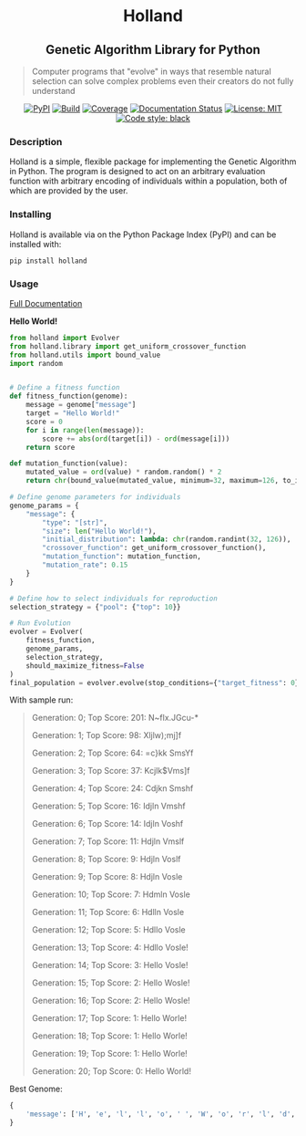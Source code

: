 <h1 align='center'>Holland</h1>
<h2 align='center'>Genetic Algorithm Library for Python</h1>

> Computer programs that "evolve" in ways that resemble natural selection can solve complex problems even their creators do not fully understand



<div align='center'>
    <a href='https://pypi.org/project/holland/'><img src='https://img.shields.io/pypi/v/holland.svg' alt='PyPI'></img></a>
    <a href='https://travis-ci.com/lambdalife/holland'><img src='https://travis-ci.com/lambdalife/holland.svg?branch=master' alt='Build'></img></a>
	<a href='https://codecov.io/gh/lambdalife/holland'><img src='https://codecov.io/gh/lambdalife/holland/branch/master/graph/badge.svg' alt='Coverage'></img></a>
    <a href='https://hollandpy.readthedocs.io/en/latest'><img src='https://readthedocs.org/projects/hollandpy/badge/?version=latest' alt='Documentation Status' /></a>
    <a href="https://github.com/henrywoody/holland/blob/master/LICENSE"><img alt="License: MIT" src="https://img.shields.io/badge/License-MIT-purple.svg"></a>
    <a href="https://github.com/ambv/black"><img alt="Code style: black" src="https://img.shields.io/badge/code%20style-black-000000.svg"></a>
</div>



### Description

Holland is a simple, flexible package for implementing the Genetic Algorithm in Python. The program is designed to act on an arbitrary evaluation function with arbitrary encoding of individuals within a population, both of which are provided by the user.

### Installing

Holland is available via on the Python Package Index (PyPI) and can be installed with:

```shell
pip install holland
```

### Usage

[Full Documentation](https://hollandpy.readthedocs.io/en/latest/)

**Hello World!**

```python
from holland import Evolver
from holland.library import get_uniform_crossover_function
from holland.utils import bound_value
import random


# Define a fitness function
def fitness_function(genome):
    message = genome["message"]
    target = "Hello World!"
    score = 0
    for i in range(len(message)):
        score += abs(ord(target[i]) - ord(message[i]))
    return score

def mutation_function(value):
    mutated_value = ord(value) * random.random() * 2
    return chr(bound_value(mutated_value, minimum=32, maximum=126, to_int=True))

# Define genome parameters for individuals
genome_params = {
    "message": {
        "type": "[str]",
        "size": len("Hello World!"),
        "initial_distribution": lambda: chr(random.randint(32, 126)),
        "crossover_function": get_uniform_crossover_function(),
        "mutation_function": mutation_function,
        "mutation_rate": 0.15
    }
}

# Define how to select individuals for reproduction
selection_strategy = {"pool": {"top": 10}}

# Run Evolution
evolver = Evolver(
    fitness_function,
    genome_params,
    selection_strategy,
    should_maximize_fitness=False
)
final_population = evolver.evolve(stop_conditions={"target_fitness": 0})
```

With sample run:

> Generation: 0; Top Score: 201:     N~flx.JGcu-*
>
> Generation: 1; Top Score: 98:       Xljlw);mj]f 
>
> Generation: 2; Top Score: 64:       =c}kk SmsYf 
>
> Generation: 3; Top Score: 37:       Kcjlk$Vms]f 
>
> Generation: 4; Top Score: 24:       Cdjkn Smshf 
>
> Generation: 5; Top Score: 16:       Idjln Vmshf 
>
> Generation: 6; Top Score: 14:       Idjln Voshf 
>
> Generation: 7; Top Score: 11:       Hdjln Vmslf 
>
> Generation: 8; Top Score: 9:         Hdjln Voslf 
>
> Generation: 9; Top Score: 8:         Hdjln Vosle 
>
> Generation: 10; Top Score: 7:       Hdmln Vosle 
>
> Generation: 11; Top Score: 6:       Hdlln Vosle 
>
> Generation: 12; Top Score: 5:       Hdllo Vosle 
>
> Generation: 13; Top Score: 4:       Hdllo Vosle!
>
> Generation: 14; Top Score: 3:       Hello Vosle!
>
> Generation: 15; Top Score: 2:       Hello Wosle!
>
> Generation: 16; Top Score: 2:       Hello Wosle!
>
> Generation: 17; Top Score: 1:       Hello Worle!
>
> Generation: 18; Top Score: 1:       Hello Worle!
>
> Generation: 19; Top Score: 1:       Hello Worle!
>
> Generation: 20; Top Score: 0:       Hello World!

Best Genome:

```python
{
    'message': ['H', 'e', 'l', 'l', 'o', ' ', 'W', 'o', 'r', 'l', 'd', '!']
}
```

